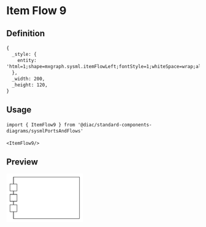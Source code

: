 # Item Flow 9

## Definition

```
{
  _style: { 
    entity: 'html=1;shape=mxgraph.sysml.itemFlowLeft;fontStyle=1;whiteSpace=wrap;align=center;',
  },
  _width: 200,
  _height: 120,
}
```

## Usage

```
import { ItemFlow9 } from '@diac/standard-components-diagrams/sysmlPortsAndFlows'

<ItemFlow9/>
```

## Preview

<img src="./item-flow-9.png" width="200"/>

